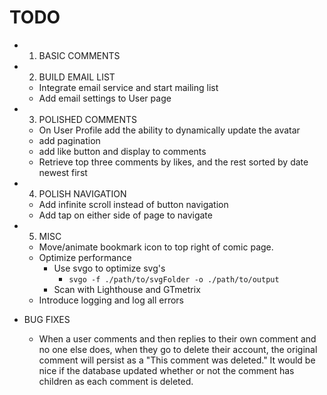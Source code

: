 # TODO

- 1. BASIC COMMENTS

- 2. BUILD EMAIL LIST

  - Integrate email service and start mailing list
  - Add email settings to User page

- 3. POLISHED COMMENTS

  - On User Profile add the ability to dynamically update the avatar
  - add pagination
  - add like button and display to comments
  - Retrieve top three comments by likes, and the rest sorted by date newest first

- 4. POLISH NAVIGATION

  - Add infinite scroll instead of button navigation
  - Add tap on either side of page to navigate

- 5. MISC

  - Move/animate bookmark icon to top right of comic page.
  - Optimize performance
    - Use svgo to optimize svg's
      - `svgo -f ./path/to/svgFolder -o ./path/to/output`
    - Scan with Lighthouse and GTmetrix
  - Introduce logging and log all errors

- BUG FIXES
  - When a user comments and then replies to their own comment and no one else does, when they go to delete their account, the original comment will persist as a "This comment was deleted." It would be nice if the database updated whether or not the comment has children as each comment is deleted.
